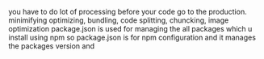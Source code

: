 you have to do lot of processing before your code go to the production. minimifying optimizing, bundling, code splitting, chuncking, image optimization
package.json is used for managing the all packages which u install using npm so package.json is for npm configuration and it manages the packages version and
